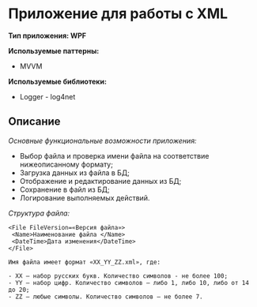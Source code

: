 # Приложение для работы с XML

**Тип приложения: WPF**

**Используемые паттерны:**
* MVVM

**Используемые библиотеки:**
* Logger - log4net

## Описание

*Основные функциональные возможности приложения:*

- Выбор файла и проверка имени файла на соответствие нижеописанному формату;
- Загрузка данных из файла в БД;
- Отображение и редактирование данных из БД;
- Сохранение в файл из БД;
- Логирование выполняемых действий.

*Структура файла:*

```
<File FileVersion=«Версия файла»>
 <Name>Наименование файла </Name>
 <DateTime>Дата изменения</DateTime>
</File>
```
```
Имя файла имеет формат «XX_YY_ZZ.xml», где:

- XX – набор русских букв. Количество символов - не более 100;
- YY – набор цифр. Количество символов – либо 1, либо 10, либо от 14 до 20;
- ZZ – любые символы. Количество символов – не более 7.
```
